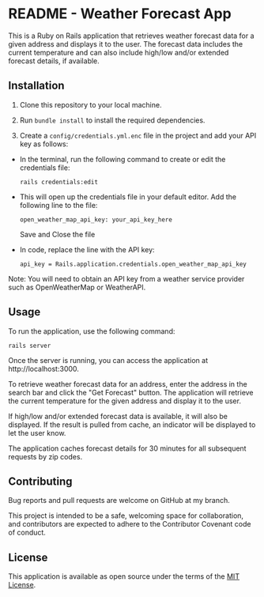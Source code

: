 # README - Weather Forecast App

This is a Ruby on Rails application that retrieves weather forecast data for a given address and displays it to the user. The forecast data includes the current temperature and can also include high/low and/or extended forecast details, if available.


## Installation
1. Clone this repository to your local machine.

2. Run `bundle install` to install the required dependencies.

3. Create a `config/credentials.yml.enc` file in the project and add your API key as follows:
- In the terminal, run the following command to create or edit the credentials file:

  `rails credentials:edit`
  
- This will open up the credentials file in your default editor. 
  Add the following line to the file:
  
  `open_weather_map_api_key: your_api_key_here`
  
  Save and Close the file
  
- In code, replace the line with the API key:

  `api_key = Rails.application.credentials.open_weather_map_api_key`
  
Note: You will need to obtain an API key from a weather service provider such as OpenWeatherMap or WeatherAPI.  
  
## Usage

To run the application, use the following command:

`rails server`

Once the server is running, you can access the application at http://localhost:3000.

To retrieve weather forecast data for an address, enter the address in the search bar and click the "Get Forecast" button. 
The application will retrieve the current temperature for the given address and display it to the user.

If high/low and/or extended forecast data is available, it will also be displayed. 
If the result is pulled from cache, an indicator will be displayed to let the user know.

The application caches forecast details for 30 minutes for all subsequent requests by zip codes.

## Contributing

Bug reports and pull requests are welcome on GitHub at my branch. 

This project is intended to be a safe, welcoming space for collaboration, and contributors are expected to adhere to the Contributor Covenant code of conduct.

## License

This application is available as open source under the terms of the [MIT License](https://opensource.org/license/mit/).



